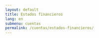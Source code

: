 ```yaml
---
layout: default
title: Estados financieros
lang: en
submenu: cuentas
permalink: /cuentas/estados-financieros/
---
```


